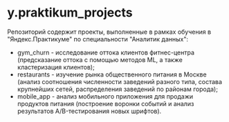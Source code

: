 # y.praktikum_projects

Репозиторий содержит проекты, выполненные в рамках обучения в "Яндекс.Практикуме" по специальности "Аналитик данных":

- gym_churn - исследование оттока клиентов фитнес-центра (предсказание оттока с помощью методов ML, а также кластеризация клиентов);
- restaurants - изучение рынка общественного питания в Москве (анализ соотношения численности заведений разного типа, состава крупнейших сетей, распределения заведений по районам города);
- mobile_app - анализ мобильного приложения для продажи продуктов питания (построение воронки событий и анализ результатов A/B-тестирования новых шрифтов).